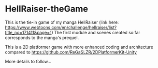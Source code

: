 # HellRaiser-theGame

This is the tie-in game of my manga HellRaiser (link here: https://www.webtoons.com/en/challenge/hellraiser/list?title_no=171411&page=1)
The first module and scenes created so far corresponds to the manga's prequel.

This is a 2D platformer game with more enhanced coding and architecture compared to https://github.com/ReGaSLZR/2DPlatformerKit-Unity

More details to follow...
